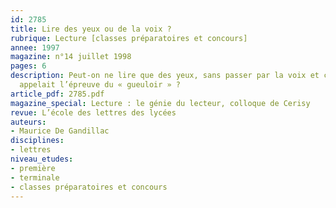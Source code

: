 ```yaml
---
id: 2785
title: Lire des yeux ou de la voix ?
rubrique: Lecture [classes préparatoires et concours]
annee: 1997
magazine: n°14 juillet 1998
pages: 6
description: Peut-on ne lire que des yeux, sans passer par la voix et ce que Flaubert
  appelait l’épreuve du « gueuloir » ?
article_pdf: 2785.pdf
magazine_special: Lecture : le génie du lecteur, colloque de Cerisy
revue: L’école des lettres des lycées
auteurs:
- Maurice De Gandillac
disciplines:
- lettres
niveau_etudes:
- première
- terminale
- classes préparatoires et concours
---
```

